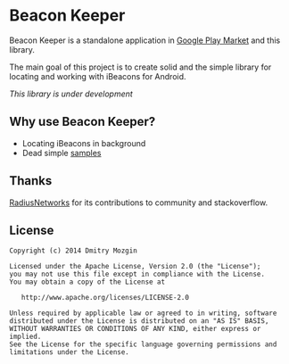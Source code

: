 Beacon Keeper
=============

Beacon Keeper is a standalone application in [Google Play Market](https://play.google.com/store/apps/details?id=com.m039.beacon.keeper.app) and this library.

The main goal of this project is to create solid and the simple library for locating and working with iBeacons for Android.

*This library is under development*

Why use Beacon Keeper?
----------------------

 * Locating iBeacons in background
 * Dead simple [samples](https://github.com/m039/beacon-keeper/tree/master/beacon-keeper-samples)

Thanks
------

[RadiusNetworks](https://github.com/RadiusNetworks) for its contributions to community and stackoverflow.

License
-------

    Copyright (c) 2014 Dmitry Mozgin

    Licensed under the Apache License, Version 2.0 (the "License");
    you may not use this file except in compliance with the License.
    You may obtain a copy of the License at

       http://www.apache.org/licenses/LICENSE-2.0

    Unless required by applicable law or agreed to in writing, software
    distributed under the License is distributed on an "AS IS" BASIS,
    WITHOUT WARRANTIES OR CONDITIONS OF ANY KIND, either express or implied.
    See the License for the specific language governing permissions and
    limitations under the License.
